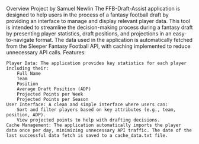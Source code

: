 Overview
Project by Samuel Newlin
The FFB-Draft-Assist application is designed to help users in the process of a fantasy football draft by providing an interface to manage and display relevant player data. This tool is intended to streamline the decision-making process during a fantasy draft by presenting player statistics, draft positions, and projections in an easy-to-navigate format. The data used in the application is automatically fetched from the Sleeper Fantasy Football API, with caching implemented to reduce unnecessary API calls.
Features:

    Player Data: The application provides key statistics for each player including their:
        Full Name
        Team
        Position
        Average Draft Position (ADP)
        Projected Points per Week
        Projected Points per Season
    User Interface: A clean and simple interface where users can:
        Sort and filter players based on key attributes (e.g., team, position, ADP).
        View projected points to help with drafting decisions.
    Cache Management: The application automatically imports the player data once per day, minimizing unnecessary API traffic. The date of the last successful data fetch is saved to a cache_data.txt file.